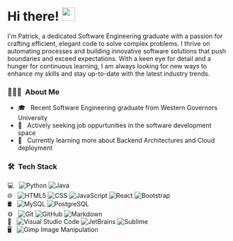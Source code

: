 # Hi there! <img src="https://raw.githubusercontent.com/MartinHeinz/MartinHeinz/master/wave.gif" width="30px" height="30px">

I'm Patrick, a dedicated Software Engineering graduate with a passion for crafting efficient, elegant code to solve complex problems. I thrive on automating processes and building innovative software solutions that push boundaries and exceed expectations. With a keen eye for detail and a hunger for continuous learning, I am always looking for new ways to enhance my skills and stay up-to-date with the latest industry trends.

<h3> 👨🏻‍💻 &nbsp;About Me </h3>

- 🎓 &nbsp; Recent Software Engineering graduate from Western Governors University
- 💼 &nbsp; Actively seeking job oppurtunities in the software development space
- 🌱 &nbsp; Currently learning more about Backend Architectures and Cloud deployment

<h3> 🛠 &nbsp;Tech Stack</h3>

 💻 &nbsp;
  ![Python](https://img.shields.io/badge/-Python-fccb00?style=flat&logo=python)
  ![Java](https://img.shields.io/badge/-Java-4A90E2?style=flat&logo=java)
  <br/>
🌐 &nbsp;
  ![HTML5](https://img.shields.io/badge/-HTML5-0095D5?style=flat&logo=HTML5)
  ![CSS](https://img.shields.io/badge/-CSS-F78E1E?style=flat&logo=CSS3&logoColor=1572B6)
  ![JavaScript](https://img.shields.io/badge/-JavaScript-DB3E00?style=flat&logo=javascript)
  ![React](https://img.shields.io/badge/-React-FF5722?style=flat&logo=react)
  ![Bootstrap](https://img.shields.io/badge/-Bootstrap-BEDADC?style=flat&logo=bootstrap&logoColor=563D7C)
  <br/>
🛢 &nbsp;
  ![MySQL](https://img.shields.io/badge/-MySQL-2E2E2E?style=flat&logo=mysql)
  ![PostgreSQL](https://img.shields.io/badge/-Postgresql-2E2E2E?style=flat&logo=postgresql)
  <br/>
⚙️ &nbsp;
  ![Git](https://img.shields.io/badge/-Git-4CAF50?style=flat&logo=git)
  ![GitHub](https://img.shields.io/badge/-GitHub-24292E?style=flat&logo=github)
  ![Markdown](https://img.shields.io/badge/-Markdown-8BC34A?style=flat&logo=markdown)
  <br/>
🔧 &nbsp;
  ![Visual Studio Code](https://img.shields.io/badge/-Visual%20Studio%20Code-BED3F3?style=flat&logo=visual-studio-code&logoColor=007ACC)
  ![JetBrains](https://img.shields.io/badge/-JetBrains-2E2E2E?style=flat&logo=jetbrains)
  ![Sublime](https://img.shields.io/badge/-Sublime%20Text%20Editor-E04B4A?style=flat&logo=sublime-text-editor)
  <br/>
🖥 &nbsp;
  ![Gimp Image Manipulation](https://img.shields.io/badge/-Gimp-6F4E37?style=flat&logo=gimp)

<br/>

<!-- I'm Patrick, a recent Software Engineering graduate with a passion for crafting efficient, elegant code to solve complex problems. Throughout my studies, I have developed a deep understanding of software design principles and have gained extensive experience in automating processes and building innovative software solutions that push boundaries and exceed expectations. With a keen eye for detail and a hunger for continuous learning, I am always looking for new ways to enhance my skills and stay up-to-date with the latest industry trends. -->
<!-- 
| <a href="https://github.com/gitpk-0/github-readme-stats"><img align="center" src="https://github-readme-stats.vercel.app/api?username=gitpk-0&show_icons=true&include_all_commits=true&theme=buefy&hide_border=true" alt="Patrick's github stats" /></a> | <a href="https://github.com/gitpk-0/github-readme-stats"><img align="center" src="https://github-readme-stats.vercel.app/api/top-langs/?username=gitpk-0&layout=compact&theme=buefy&hide_border=true" /></a> |
| ------------- | ------------- |
 -->
